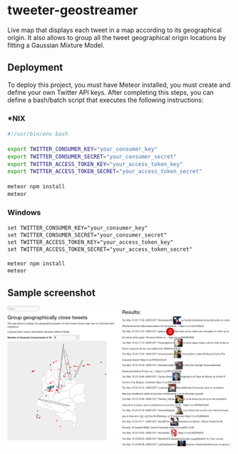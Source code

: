 # tweeter-geostreamer
Live map that displays each tweet in a map according to its geographical origin. It also allows to group all the tweet geographical origin locations by fitting a Gaussian Mixture Model.

## Deployment
To deploy this project, you must have Meteor installed, you must create and define your own Twitter API keys. After completing this steps, you can define a bash/batch script that executes the following instructions:

### *NIX

```bash
#!/usr/bin/env bash

export TWITTER_CONSUMER_KEY="your_consumer_key"
export TWITTER_CONSUMER_SECRET="your_consumer_secret"
export TWITTER_ACCESS_TOKEN_KEY="your_access_token_key"
export TWITTER_ACCESS_TOKEN_SECRET="your_access_token_secret"

meteor npm install
meteor
```

### Windows
```batch
set TWITTER_CONSUMER_KEY="your_consumer_key"
set TWITTER_CONSUMER_SECRET="your_consumer_secret"
set TWITTER_ACCESS_TOKEN_KEY="your_access_token_key"
set TWITTER_ACCESS_TOKEN_SECRET="your_access_token_secret"

meteor npm install
meteor
```

## Sample screenshot
![alt text](docs/sample.png)
